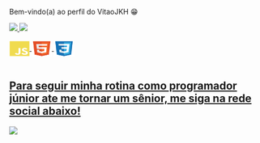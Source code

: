 Bem-vindo(a) ao perfil do VitaoJKH 😁

 <div>
   <a href="https://github.com/VitaoJKH">
   <img height="180em" src="https://github-readme-stats.vercel.app/api?username=VitaoJKH&show_icons=true&theme=tokyonight&include_all_commits=true&count_private=true"/>
   <img height="180em" src="https://github-readme-stats.vercel.app/api/top-langs/?username=VitaoJKH&layout=compact&langs_count=6&theme=tokyonight"/>
</div>
    
<div style="display: inline_block"><br>
  <img align="center" alt="Js" height="30" width="40" src="https://raw.githubusercontent.com/devicons/devicon/master/icons/javascript/javascript-plain.svg">
  <img align="center" alt="HTML" height="30" width="40" src="https://raw.githubusercontent.com/devicons/devicon/master/icons/html5/html5-original.svg">
  <img align="center" alt="CSS" height="30" width="40" src="https://raw.githubusercontent.com/devicons/devicon/master/icons/css3/css3-original.svg">
</div>
 
<br>
 
## Para seguir minha rotina como programador júnior ate me tornar um sênior, me siga na rede social abaixo! 
 
<div> 
  <a href="https://www.instagram.com/eu_v1tao/" target="_blank"><img src="https://img.shields.io/badge/-Instagram-%23E4405F?style=for-the-badge&logo=instagram&logoColor=white" target="_blank"></a> 
 </div>
